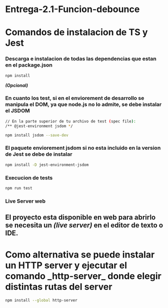 # Entrega-2.1-Funcion-debounce

# Comandos de instalacion de TS y Jest

### Descarga e instalacion de todas las dependencias que estan en el package.json

```sh
npm install 
```

***(Opcional)***
### En cuanto los test, si en el enviorement de desarrollo se manipula el DOM, ya que node.js no lo admite, se debe instalar el JSDOM 
```sh
// En la parte superior de tu archivo de test (spec file):
/** @jest-environment jsdom */

npm install jsdom --save-dev

```

### El paquete enviorement jsdom si no esta incluido en la version de Jest se debe de instalar
```sh
npm install -D jest-environment-jsdom

```

### Execucion de tests

```sh
npm run test
```

### Live Server web

## El proyecto esta disponible en web para abrirlo se necesita un ***(live server)*** en el editor de texto o IDE.

# Como alternativa se puede instalar un HTTP server y ejecutar el comando \_**http-server**\_ donde elegir distintas rutas del server

```sh
npm install --global http-server
```